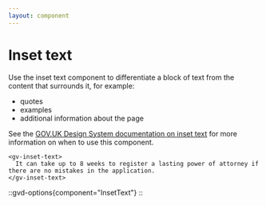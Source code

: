 ```yaml
---
layout: component
---
```


# Inset text

Use the inset text component to differentiate a block of text from the content that surrounds it, for example:

- quotes 
- examples
- additional information about the page

See the [GOV.UK Design System documentation on inset text](https://design-system.service.gov.uk/components/inset-text/)
for more information on when to use this component.

```vue-html
<gv-inset-text>
  It can take up to 8 weeks to register a lasting power of attorney if there are no mistakes in the application. 
</gv-inset-text>
```

::gvd-options{component="InsetText"}
::